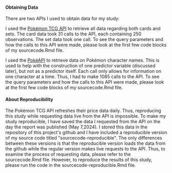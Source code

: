 #### Obtaining Data
There are two APIs I used to obtain data for my study:

I used the [Pokémon TCG API](https://docs.pokemontcg.io/) to retrieve all data regarding both cards and sets. The card data took 31 calls to the API, each containing 250 observations. The set data took one call. To see the query parameters and how the calls to this API were made, please look at the first few code blocks of my sourcecode.Rmd file.
 
I used the [PokéAPI](https://pokeapi.co/) to retrieve data on Pokémon character names. This is used to help with the construction of one predictor variable (discussed later), but not as a predictor itself. Each call only allows for information on one character at a time. Thus, I had to make 1085 calls to the API. To see the query parameters and how the calls to this API were made, please look at the first few code blocks of my sourcecode.Rmd file.

#### About Reproducibility

 The Pokémon TCG API refreshes their price data daily. Thus, reproducing this study while requesting data live from the API is impossible. To make my study reproducible, I have saved the data I requested from the API on the day the report was published (May 7,2024). I stored this data in the repository of this project's github and I have included a reproducible version of my source code titled "sourcecode-reproducible". The only differences between these versions is that the reproducible version loads the data from the github while the regular version makes live requests to the API. Thus, to examine the process of requesting data, please refer to the sourcecode.Rmd file. However, to reproduce the results of this study, please run the code in the sourcecode-reproducible.Rmd file.
